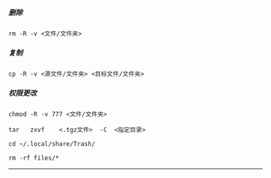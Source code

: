 
##### 删除
```
rm -R -v <文件/文件夹>
```

##### 复制
```
cp -R -v <源文件/文件夹> <目标文件/文件夹>
```

##### 权限更改
```
chmod -R -v 777 <文件/文件夹>
```

```
tar   zxvf    <.tgz文件>  -C  <指定目录>
```


```
cd ~/.local/share/Trash/

rm -rf files/*
```

---
